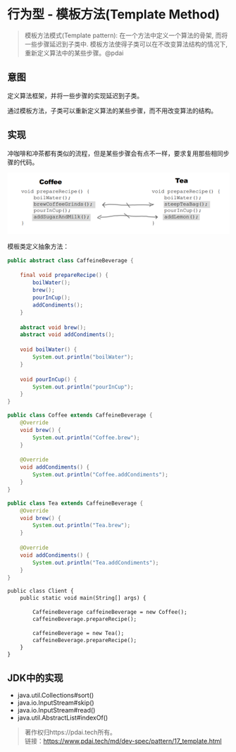 # 行为型 - 模板方法(Template Method)

> 模板方法模式(Template pattern): 在一个方法中定义一个算法的骨架, 而将一些步骤延迟到子类中. 模板方法使得子类可以在不改变算法结构的情况下, 重新定义算法中的某些步骤。@pdai



## 意图

定义算法框架，并将一些步骤的实现延迟到子类。

通过模板方法，子类可以重新定义算法的某些步骤，而不用改变算法的结构。



## 实现

冲咖啡和冲茶都有类似的流程，但是某些步骤会有点不一样，要求复用那些相同步骤的代码。

![img](../../_images/11236498-1417-46ce-a1b0-e10054256955.png)

模板类定义抽象方法：

```java
public abstract class CaffeineBeverage {

    final void prepareRecipe() {
        boilWater();
        brew();
        pourInCup();
        addCondiments();
    }

    abstract void brew();
    abstract void addCondiments();

    void boilWater() {
        System.out.println("boilWater");
    }

    void pourInCup() {
        System.out.println("pourInCup");
    }
}
```

```java
public class Coffee extends CaffeineBeverage {
    @Override
    void brew() {
        System.out.println("Coffee.brew");
    }

    @Override
    void addCondiments() {
        System.out.println("Coffee.addCondiments");
    }
}
```

```java
public class Tea extends CaffeineBeverage {
    @Override
    void brew() {
        System.out.println("Tea.brew");
    }

    @Override
    void addCondiments() {
        System.out.println("Tea.addCondiments");
    }
}
```

```
public class Client {
    public static void main(String[] args) {

        CaffeineBeverage caffeineBeverage = new Coffee();
        caffeineBeverage.prepareRecipe();

        caffeineBeverage = new Tea();
        caffeineBeverage.prepareRecipe();
    }
}
```



## JDK中的实现

- java.util.Collections#sort()
- java.io.InputStream#skip()
- java.io.InputStream#read()
- java.util.AbstractList#indexOf()





> 著作权归https://pdai.tech所有。  
> 链接：https://www.pdai.tech/md/dev-spec/pattern/17_template.html

